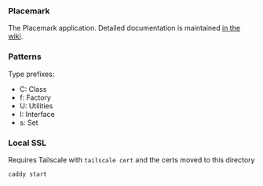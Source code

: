 ### Placemark

The Placemark application. Detailed documentation is maintained
[in the wiki](https://github.com/placemark/placemark/wiki).

### Patterns

Type prefixes:

- C: Class
- f: Factory
- U: Utilities
- I: Interface
- s: Set

### Local SSL

Requires Tailscale with `tailscale cert` and the certs moved
to this directory

```
caddy start
```
